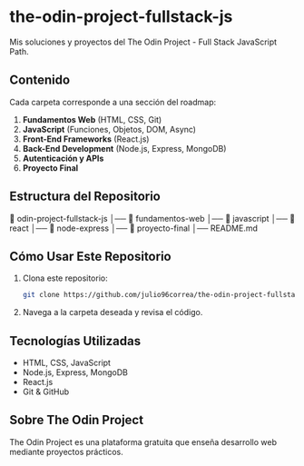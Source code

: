# the-odin-project-fullstack-js
 Mis soluciones y proyectos del The Odin Project - Full Stack JavaScript Path.
 
## Contenido

Cada carpeta corresponde a una sección del roadmap:

1. **Fundamentos Web** (HTML, CSS, Git)
2. **JavaScript** (Funciones, Objetos, DOM, Async)
3. **Front-End Frameworks** (React.js)
4. **Back-End Development** (Node.js, Express, MongoDB)
5. **Autenticación y APIs**
6. **Proyecto Final**

## Estructura del Repositorio

📂 odin-project-fullstack-js │── 📁 fundamentos-web │── 📁 javascript │── 📁 react │── 📁 node-express │── 📁 proyecto-final │── README.md

## Cómo Usar Este Repositorio

1. Clona este repositorio:
   ```sh
   git clone https://github.com/julio96correa/the-odin-project-fullstack-js.git

2.  Navega a la carpeta deseada y revisa el código.

## Tecnologías Utilizadas
- HTML, CSS, JavaScript
- Node.js, Express, MongoDB
- React.js
- Git & GitHub

## Sobre The Odin Project

The Odin Project es una plataforma gratuita que enseña desarrollo web mediante proyectos prácticos.

